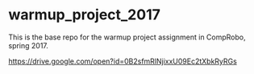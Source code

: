 # warmup_project_2017
This is the base repo for the warmup project assignment in CompRobo, spring 2017.

https://drive.google.com/open?id=0B2sfmRlNjixxU09Ec2tXbkRyRGs
